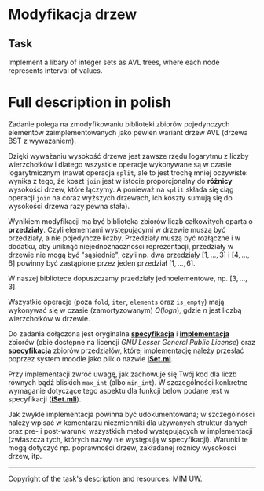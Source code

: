 # Modyfikacja drzew

## Task

Implement a libary of integer sets as AVL trees, where each node represents interval of values.

# Full description in polish

Zadanie polega na zmodyfikowaniu biblioteki zbiorów pojedynczych elementów zaimplementowanych jako pewien wariant drzew AVL (drzewa BST z wyważaniem). 

Dzięki wyważaniu wysokość drzewa jest zawsze rzędu logarytmu z liczby wierzchołków i dlatego wszystkie operacje wykonywane są w czasie logarytmicznym (nawet operacja `split`, ale to jest trochę mniej oczywiste: wynika z tego, że koszt `join` jest w istocie proporcjonalny do **różnicy** wysokości drzew, które łączymy. A ponieważ na `split` składa się ciąg operacji `join` na coraz wyższych drzewach, ich koszty sumują się do wysokości drzewa razy pewna stała).

Wynikiem modyfikacji ma być biblioteka zbiorów liczb całkowitych oparta o **przedziały**. Czyli elementami występującymi w drzewie muszą być przedziały, a nie pojedyncze liczby. Przedziały muszą być rozłączne i w dodatku, aby uniknąć niejednoznaczności reprezentacji, przedziały w drzewie nie mogą być "sąsiednie", czyli np. dwa przedziały $[1,\ldots,3]$ i $[4,\ldots,6]$ powinny być zastąpione przez jeden przedział $[1,\ldots,6]$. 

W naszej bibliotece dopuszczamy przedziały jednoelementowe, np. $[3,\ldots,3]$.

Wszystkie operacje (poza `fold`, `iter`, `elements` oraz `is_empty`) mają wykonywać się w czasie (zamortyzowanym) $O(log n)$, gdzie $n$ jest liczbą wierzchołków w drzewie.

Do zadania dołączona jest oryginalna [**specyfikacja**](https://github.com/patjed41/WPF/blob/master/task3/src/pSet.mli) i [**implementacja**](https://github.com/patjed41/WPF/blob/master/task3/src/pSet.ml) zbiorów (obie dostępne na licencji *GNU Lesser General Public License*) oraz [**specyfikacja**](https://github.com/patjed41/WPF/blob/master/task3/src/iSet.mli) zbiorów przedziałów, której implementację należy przesłać poprzez system moodle jako plik o nazwie [**iSet.ml**](https://github.com/patjed41/WPF/blob/master/task3/src/iSet.ml). 

Przy implementacji zwróć uwagę, jak zachowuje się Twój kod dla liczb równych bądź bliskich `max_int` (albo `min_int`). W szczególności konkretne wymaganie dotyczące tego aspektu dla funkcji below podane jest w specyfikacji ([**iSet.mli**](https://github.com/patjed41/WPF/blob/master/task3/src/iSet.mli)).

Jak zwykle implementacja powinna być udokumentowana; w szczególności należy wpisać w komentarzu niezmienniki dla używanych struktur danych oraz pre- i post-warunki wszystkich metod występujących w implementacji (zwłaszcza tych, których nazwy nie występują w specyfikacji). Warunki te mogą dotyczyć np. poprawności drzew, zakładanej różnicy wysokości drzew, itp.

---
Copyright of the task's description and resources: MIM UW.
